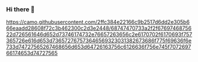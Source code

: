 ### Hi there 👋

https://camo.githubusercontent.com/2ffc384e22166c9b2517d6dd2e305b666eaadd28608f72c3b462300c2d3e2448/68747470733a2f2f6769746875622d726561646d652d73746174732e76657263656c2e6170702f6170693f757365726e616d653d736572767573646569323031382673686f775f69636f6e733d74727565267468656d653d64726163756c6126636f756e745f707269766174653d74727565

<!--
**JASFramework/JASFramework** is a ✨ _special_ ✨ repository because its `README.md` (this file) appears on your GitHub profile.

Here are some ideas to get you started:

- 🔭 I’m currently working on ...
- 🌱 I’m currently learning ...
- 👯 I’m looking to collaborate on ...
- 🤔 I’m looking for help with ...
- 💬 Ask me about ...
- 📫 How to reach me: ...
- 😄 Pronouns: ...
- ⚡ Fun fact: ...
-->
